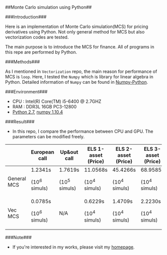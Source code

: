 ##Monte Carlo simulation using Python##

###Introduction###

Here is an implementation of Monte Carlo simulation(MCS) for pricing derivatives using Python. Not only general method for MCS but also vectorization codes are tested.

The main purpose is to introduce the MCS for finance. All of programs in this repe are performed by Python.

###Methods###

As I mentioned in `Vectorization` repo, the main reason for performance of MCS is `loop`. Here, I tested the `Numpy` which is library for linear algebra in Python. Detailed information of `Numpy` can be found in [Numpy-Python](www.numpy.org/).

###Environment###

- CPU : Intel(R) Core(TM) i5-6400 @ 2.7GHZ
- RAM : DDR3L 16GB PC3-12800
- [Python 2.7](https://www.python.org/), [numpy 1.10.4](http://www.numpy.org/)

###Result###
- In this repo, I compare the performance between CPU and GPU. The parameters can be modified freely.

|            | European call         | Up&out call           | ELS 1-asset (Price)    | ELS 2-asset (Price)    | ELS 3-asset (Price)    |
|------------|-----------------------|-----------------------|------------------------|------------------------|------------------------|
| General MCS | 1.2341s <p>(10<sup>6</sup> simuls)</p> | 1.7619s <p>(10<sup>5</sup> simuls)</p>                   | 11.0568s <p>(10<sup>4</sup> simuls)</p> | 45.4266s <p>(10<sup>4</sup> simuls)</p> | 68.9585s <p>(10<sup>4</sup> simuls)</p> |
| Vec MCS | 0.0785s <p>(10<sup>6</sup> simuls)</p> | N/A | 0.6229s <p>(10<sup>4</sup> simuls)</p>  | 1.4709s <p>(10<sup>4</sup> simuls)</p>  | 2.2230s <p>(10<sup>4</sup> simuls)</p>  |

###Note###
- If you're interested in my works, please visit my [homepage](https://sites.google.com/site/yoomh1989/).
